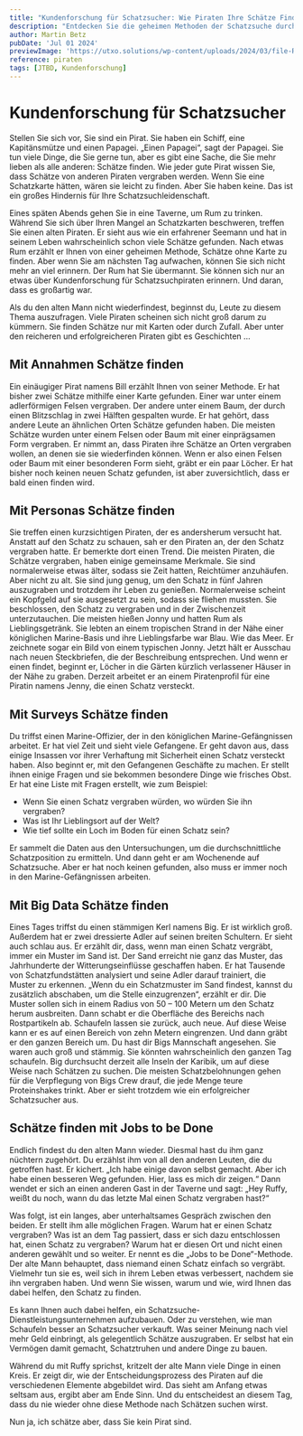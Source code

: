 ```yaml
---
title: "Kundenforschung für Schatzsucher: Wie Piraten Ihre Schätze Finden"
description: "Entdecken Sie die geheimen Methoden der Schatzsuche durch die Augen eines Piraten! Erfahren Sie, wie Annahmen, Personas, Surveys, Big Data und die \"Jobs to be Done\"-Methode dabei helfen, versteckte Schätze ohne Karten zu finden. Lernen Sie von den Geschichten erfolgreicher Piraten und wenden Sie diese Strategien auf Ihr eigenes Abenteuer an."
author: Martin Betz
pubDate: 'Jul 01 2024'
previewImage: 'https://utxo.solutions/wp-content/uploads/2024/03/file-Rj4sm7f9VoeMuRjBQ4rRcimJ-1.jpg'
reference: piraten
tags: [JTBD, Kundenforschung]
---
```


# Kundenforschung für Schatzsucher

Stellen Sie sich vor, Sie sind ein Pirat. Sie haben ein Schiff, eine Kapitänsmütze und einen Papagei. „Einen Papagei“, sagt der Papagei. Sie tun viele Dinge, die Sie gerne tun, aber es gibt eine Sache, die Sie mehr lieben als alle anderen: Schätze finden. Wie jeder gute Pirat wissen Sie, dass Schätze von anderen Piraten vergraben werden. Wenn Sie eine Schatzkarte hätten, wären sie leicht zu finden. Aber Sie haben keine. Das ist ein großes Hindernis für Ihre Schatzsuchleidenschaft.

Eines späten Abends gehen Sie in eine Taverne, um Rum zu trinken. Während Sie sich über Ihren Mangel an Schatzkarten beschweren, treffen Sie einen alten Piraten. Er sieht aus wie ein erfahrener Seemann und hat in seinem Leben wahrscheinlich schon viele Schätze gefunden. Nach etwas Rum erzählt er Ihnen von einer geheimen Methode, Schätze ohne Karte zu finden. Aber wenn Sie am nächsten Tag aufwachen, können Sie sich nicht mehr an viel erinnern. Der Rum hat Sie übermannt. Sie können sich nur an etwas über Kundenforschung für Schatzsuchpiraten erinnern. Und daran, dass es großartig war.

Als du den alten Mann nicht wiederfindest, beginnst du, Leute zu diesem Thema auszufragen. Viele Piraten scheinen sich nicht groß darum zu kümmern. Sie finden Schätze nur mit Karten oder durch Zufall. Aber unter den reicheren und erfolgreicheren Piraten gibt es Geschichten …

## Mit Annahmen Schätze finden

Ein einäugiger Pirat namens Bill erzählt Ihnen von seiner Methode. Er hat bisher zwei Schätze mithilfe einer Karte gefunden. Einer war unter einem adlerförmigen Felsen vergraben. Der andere unter einem Baum, der durch einen Blitzschlag in zwei Hälften gespalten wurde. Er hat gehört, dass andere Leute an ähnlichen Orten Schätze gefunden haben. Die meisten Schätze wurden unter einem Felsen oder Baum mit einer einprägsamen Form vergraben. Er nimmt an, dass Piraten ihre Schätze an Orten vergraben wollen, an denen sie sie wiederfinden können. Wenn er also einen Felsen oder Baum mit einer besonderen Form sieht, gräbt er ein paar Löcher. Er hat bisher noch keinen neuen Schatz gefunden, ist aber zuversichtlich, dass er bald einen finden wird.

## Mit Personas Schätze finden

Sie treffen einen kurzsichtigen Piraten, der es andersherum versucht hat. Anstatt auf den Schatz zu schauen, sah er den Piraten an, der den Schatz vergraben hatte. Er bemerkte dort einen Trend. Die meisten Piraten, die Schätze vergraben, haben einige gemeinsame Merkmale. Sie sind normalerweise etwas älter, sodass sie Zeit hatten, Reichtümer anzuhäufen. Aber nicht zu alt. Sie sind jung genug, um den Schatz in fünf Jahren auszugraben und trotzdem ihr Leben zu genießen. Normalerweise scheint ein Kopfgeld auf sie ausgesetzt zu sein, sodass sie fliehen mussten. Sie beschlossen, den Schatz zu vergraben und in der Zwischenzeit unterzutauchen. Die meisten hießen Jonny und hatten Rum als Lieblingsgetränk. Sie lebten an einem tropischen Strand in der Nähe einer königlichen Marine-Basis und ihre Lieblingsfarbe war Blau. Wie das Meer. Er zeichnete sogar ein Bild von einem typischen Jonny. Jetzt hält er Ausschau nach neuen Steckbriefen, die der Beschreibung entsprechen. Und wenn er einen findet, beginnt er, Löcher in die Gärten kürzlich verlassener Häuser in der Nähe zu graben. Derzeit arbeitet er an einem Piratenprofil für eine Piratin namens Jenny, die einen Schatz versteckt.

## Mit Surveys Schätze finden

Du triffst einen Marine-Offizier, der in den königlichen Marine-Gefängnissen arbeitet. Er hat viel Zeit und sieht viele Gefangene. Er geht davon aus, dass einige Insassen vor ihrer Verhaftung mit Sicherheit einen Schatz versteckt haben. Also beginnt er, mit den Gefangenen Geschäfte zu machen. Er stellt ihnen einige Fragen und sie bekommen besondere Dinge wie frisches Obst. Er hat eine Liste mit Fragen erstellt, wie zum Beispiel:

- Wenn Sie einen Schatz vergraben würden, wo würden Sie ihn vergraben?
- Was ist Ihr Lieblingsort auf der Welt?
- Wie tief sollte ein Loch im Boden für einen Schatz sein?

Er sammelt die Daten aus den Untersuchungen, um die durchschnittliche Schatzposition zu ermitteln. Und dann geht er am Wochenende auf Schatzsuche. Aber er hat noch keinen gefunden, also muss er immer noch in den Marine-Gefängnissen arbeiten.

## Mit Big Data Schätze finden

Eines Tages triffst du einen stämmigen Kerl namens Big. Er ist wirklich groß. Außerdem hat er zwei dressierte Adler auf seinen breiten Schultern. Er sieht auch schlau aus. Er erzählt dir, dass, wenn man einen Schatz vergräbt, immer ein Muster im Sand ist. Der Sand erreicht nie ganz das Muster, das Jahrhunderte der Witterungseinflüsse geschaffen haben. Er hat Tausende von Schatzfundstätten analysiert und seine Adler darauf trainiert, die Muster zu erkennen. „Wenn du ein Schatzmuster im Sand findest, kannst du zusätzlich abschaben, um die Stelle einzugrenzen“, erzählt er dir. Die Muster sollen sich in einem Radius von 50 – 100 Metern um den Schatz herum ausbreiten. Dann schabt er die Oberfläche des Bereichs nach Rostpartikeln ab. Schaufeln lassen sie zurück, auch neue. Auf diese Weise kann er es auf einen Bereich von zehn Metern eingrenzen. Und dann gräbt er den ganzen Bereich um. Du hast dir Bigs Mannschaft angesehen. Sie waren auch groß und stämmig. Sie könnten wahrscheinlich den ganzen Tag schaufeln. Big durchsucht derzeit alle Inseln der Karibik, um auf diese Weise nach Schätzen zu suchen. Die meisten Schatzbelohnungen gehen für die Verpflegung von Bigs Crew drauf, die jede Menge teure Proteinshakes trinkt. Aber er sieht trotzdem wie ein erfolgreicher Schatzsucher aus.

## Schätze finden mit Jobs to be Done

Endlich findest du den alten Mann wieder. Diesmal hast du ihm ganz nüchtern zugehört. Du erzählst ihm von all den anderen Leuten, die du getroffen hast. Er kichert. „Ich habe einige davon selbst gemacht. Aber ich habe einen besseren Weg gefunden. Hier, lass es mich dir zeigen.“ Dann wendet er sich an einen anderen Gast in der Taverne und sagt: „Hey Ruffy, weißt du noch, wann du das letzte Mal einen Schatz vergraben hast?“

Was folgt, ist ein langes, aber unterhaltsames Gespräch zwischen den beiden. Er stellt ihm alle möglichen Fragen. Warum hat er einen Schatz vergraben? Was ist an dem Tag passiert, dass er sich dazu entschlossen hat, einen Schatz zu vergraben? Warum hat er diesen Ort und nicht einen anderen gewählt und so weiter. Er nennt es die „Jobs to be Done“-Methode. Der alte Mann behauptet, dass niemand einen Schatz einfach so vergräbt. Vielmehr tun sie es, weil sich in ihrem Leben etwas verbessert, nachdem sie ihn vergraben haben. Und wenn Sie wissen, warum und wie, wird Ihnen das dabei helfen, den Schatz zu finden.

Es kann Ihnen auch dabei helfen, ein Schatzsuche-Dienstleistungsunternehmen aufzubauen. Oder zu verstehen, wie man Schaufeln besser an Schatzsucher verkauft. Was seiner Meinung nach viel mehr Geld einbringt, als gelegentlich Schätze auszugraben. Er selbst hat ein Vermögen damit gemacht, Schatztruhen und andere Dinge zu bauen.

Während du mit Ruffy sprichst, kritzelt der alte Mann viele Dinge in einen Kreis. Er zeigt dir, wie der Entscheidungsprozess des Piraten auf die verschiedenen Elemente abgebildet wird. Das sieht am Anfang etwas seltsam aus, ergibt aber am Ende Sinn. Und du entscheidest an diesem Tag, dass du nie wieder ohne diese Methode nach Schätzen suchen wirst.

Nun ja, ich schätze aber, dass Sie kein Pirat sind.